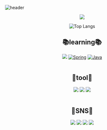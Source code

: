 ![header](https://capsule-render.vercel.app/api?type=Waving&color=gradient&height=250&section=header&text=gilgeunwoo%&fontSize=60)
  <p align="center">
 <a href="https://github.com/gilgeunwoo/github-readme-stats">
    <img src="https://github-readme-stats.vercel.app/api?username=gilgeunwoo&bg_color=30,e96443,904e95&title_color=fff&text_color=fff"/></a></p>
  
</div>


<div align=center>

  ![Top Langs](https://github-readme-stats.vercel.app/api/top-langs/?username=gilgeunwoo&layout=compact&theme=tokyonight)
  
## 📚learning📚
<img src="https://img.shields.io/badge/Spring Boot-6DB33F?style=flat-square&logo=SpringBoot&logoColor=white"/></a>
[![Spring](https://img.shields.io/badge/Spring-6DB33F?style=flat-square&logo=Spring&logoColor=white)](github.com/gilgeunwoo/spring-study)
[![Java](https://img.shields.io/badge/Java-1572B6?style=flat-square&logo=Java&logoColor=white)](github.com/gilgeunwoo/spring-study)
<br><br>
## 🔨tool🔨
  <img src="https://img.shields.io/badge/IntelliJ IDEA-000000?style=flat-square&logo=IntelliJ-IDEA&logoColor=white"/>
  <img src="https://img.shields.io/badge/Notion-000000?style=flat-square&logo=Notion&logoColor=white"/>
  <img src="https://img.shields.io/badge/GitKraken-179287?style=flat-square&logo=GitKraken&logoColor=white"/>
<br><br>
  
## 📱SNS📱
  <img src="https://img.shields.io/badge/Instagram-E4405F?style=flat-square&logo=instagram&logoColor=white"/>
  <img src="https://img.shields.io/badge/Facebook-1877F2?style=flat-square&logo=facebook&logoColor=white"/>  
  <img src="https://img.shields.io/badge/Naver-03C75A?style=flat-square&logo=naver&logoColor=white"/>  
  <img src="https://img.shields.io/badge/Gmail-EA4335?style=flat-square&logo=gmail&logoColor=white"/>


  



